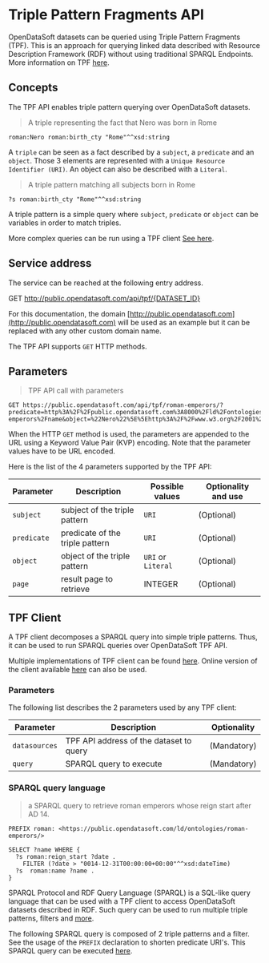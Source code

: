 # Triple Pattern Fragments API

OpenDataSoft datasets can be queried using Triple Pattern Fragments (TPF). This is an approach for querying linked data described with Resource Description Framework (RDF) without using traditional SPARQL Endpoints. More information on TPF [here](http://linkeddatafragments.org/).

## Concepts

The TPF API enables triple pattern querying over OpenDataSoft datasets.

> A triple representing the fact that Nero was born in Rome

```shell
roman:Nero roman:birth_cty "Rome"^^xsd:string
```

A `triple` can be seen as a fact described by a `subject`, a `predicate` and an `object`.
Those 3 elements are represented with a `Unique Resource Identifier (URI)`. An object can also
be described with a `Literal`.

> A triple pattern matching all subjects born in Rome

```shell
?s roman:birth_cty "Rome"^^xsd:string
```

A triple pattern is a simple query where `subject`, `predicate` or `object` can be variables in order
to match triples.

More complex queries can be run using a TPF client [See here](#tpf-client).

## Service address

The service can be reached at the following entry address.

GET http://public.opendatasoft.com/api/tpf/{DATASET_ID}

For this documentation, the domain [http://public.opendatasoft.com](http://public.opendatasoft.com) will be used as an example but it can be replaced with any other custom domain name.

The TPF API supports `GET` HTTP methods.

## Parameters

> TPF API call with parameters

```http
GET https://public.opendatasoft.com/api/tpf/roman-emperors/?predicate=http%3A%2F%2Fpublic.opendatasoft.com%3A8000%2Fld%2Fontologies%2Froman-emperors%2Fname&object=%22Nero%22%5E%5Ehttp%3A%2F%2Fwww.w3.org%2F2001%2FXMLSchema%23string
```

When the HTTP `GET` method is used, the parameters are appended to the URL using a Keyword Value Pair (KVP)
encoding. Note that the parameter values have to be URL encoded.

Here is the list of the 4 parameters supported by the TPF API:

Parameter | Description | Possible values | Optionality and use
--------- | ----------- | --------------- | -------------------
`subject` | subject of the triple pattern | `URI` | (Optional)
`predicate` | predicate of the triple pattern | `URI` | (Optional)
`object` | object of the triple pattern | `URI` or `Literal` | (Optional)
`page` | result page to retrieve | INTEGER | (Optional)

## TPF Client

A TPF client decomposes a SPARQL query into simple triple patterns. Thus, it can be used to run SPARQL queries over OpenDataSoft TPF API.

Multiple implementations of TPF client can be found [here](http://linkeddatafragments.org/software/). Online version of the client available [here](http://query.linkeddatafragments.org/) can also be used.

### Parameters

The following list describes the 2 parameters used by any TPF client:

Parameter | Description | Optionality
--------- | ----------- | -----------
`datasources` | TPF API address of the dataset to query | (Mandatory)
`query` | SPARQL query to execute | (Mandatory)

### SPARQL query language

> a SPARQL query to retrieve roman emperors whose reign start after AD 14.

```turtle
PREFIX roman: <https://public.opendatasoft.com/ld/ontologies/roman-emperors/>

SELECT ?name WHERE {
  ?s roman:reign_start ?date .
    FILTER (?date > "0014-12-31T00:00:00+00:00"^^xsd:dateTime)
  ?s  roman:name ?name .
}
```

SPARQL Protocol and RDF Query Language (SPARQL) is a SQL-like query language that can be used with a TPF client to access OpenDataSoft datasets described in RDF. Such query can be used to run multiple triple patterns, filters and [more](https://www.w3.org/TR/rdf-sparql-query/).

The following SPARQL query is composed of 2 triple patterns and a filter. See the usage of the
`PREFIX` declaration to shorten predicate URI's. This SPARQL query can be executed [here](http://query.linkeddatafragments.org/#datasources=https%3A%2F%2Fpublic.opendatasoft.com%2Fapi%2Ftpf%2Froman-emperors%2F&query=PREFIX%20roman%3A%20%3Chttps%3A%2F%2Fpublic.opendatasoft.com%2Fld%2Fontologies%2Froman-emperors%2F%3E%0A%0ASELECT%20%3Fname%20WHERE%20%7B%0A%20%20%3Fs%20roman%3Areign_start%20%3Fdate%20.%0A%20%20%20%20FILTER%20(%3Fdate%20%3E%20%220014-12-31T00%3A00%3A00%2B00%3A00%22%5E%5Exsd%3AdateTime)%0A%20%20%3Fs%20%20roman%3Aname%20%3Fname%20.%0A%7D).
